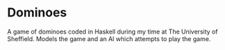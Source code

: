 # Dominoes 

A game of dominoes coded in Haskell during my time at The University of Sheffield. Models the game and an AI which attempts to play the game.
